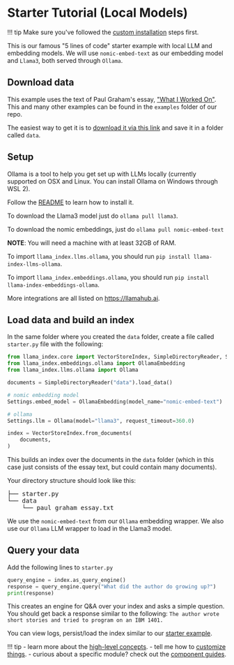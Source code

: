 # Starter Tutorial (Local Models)

!!! tip
    Make sure you've followed the [custom installation](installation.md) steps first.

This is our famous "5 lines of code" starter example with local LLM and embedding models. We will use `nomic-embed-text` as our embedding model and `Llama3`, both served through `Ollama`.

## Download data

This example uses the text of Paul Graham's essay, ["What I Worked On"](http://paulgraham.com/worked.html). This and many other examples can be found in the `examples` folder of our repo.

The easiest way to get it is to [download it via this link](https://raw.githubusercontent.com/run-llama/llama_index/main/docs/docs/examples/data/paul_graham/paul_graham_essay.txt) and save it in a folder called `data`.

## Setup

Ollama is a tool to help you get set up with LLMs locally (currently supported on OSX and Linux. You can install Ollama on Windows through WSL 2).

Follow the [README](https://github.com/jmorganca/ollama) to learn how to install it.

To download the Llama3 model just do `ollama pull llama3`.

To download the nomic embeddings, just do `ollama pull nomic-embed-text`

**NOTE**: You will need a machine with at least 32GB of RAM.

To import `llama_index.llms.ollama`, you should run `pip install llama-index-llms-ollama`.

To import `llama_index.embeddings.ollama`, you should run `pip install llama-index-embeddings-ollama`.

More integrations are all listed on https://llamahub.ai.

## Load data and build an index

In the same folder where you created the `data` folder, create a file called `starter.py` file with the following:

```python
from llama_index.core import VectorStoreIndex, SimpleDirectoryReader, Settings
from llama_index.embeddings.ollama import OllamaEmbedding
from llama_index.llms.ollama import Ollama

documents = SimpleDirectoryReader("data").load_data()

# nomic embedding model
Settings.embed_model = OllamaEmbedding(model_name="nomic-embed-text")

# ollama
Settings.llm = Ollama(model="llama3", request_timeout=360.0)

index = VectorStoreIndex.from_documents(
    documents,
)
```

This builds an index over the documents in the `data` folder (which in this case just consists of the essay text, but could contain many documents).

Your directory structure should look like this:

<pre>
├── starter.py
└── data
    └── paul_graham_essay.txt
</pre>

We use the `nomic-embed-text` from our `Ollama` embedding wrapper. We also use our `Ollama` LLM wrapper to load in the Llama3 model.

## Query your data

Add the following lines to `starter.py`

```python
query_engine = index.as_query_engine()
response = query_engine.query("What did the author do growing up?")
print(response)
```

This creates an engine for Q&A over your index and asks a simple question. You should get back a response similar to the following: `The author wrote short stories and tried to program on an IBM 1401.`

You can view logs, persist/load the index similar to our [starter example](starter_example.md).

!!! tip
    - learn more about the [high-level concepts](./concepts.md).
    - tell me how to [customize things](./customization.md).
    - curious about a specific module? check out the [component guides](../module_guides/index.md).
